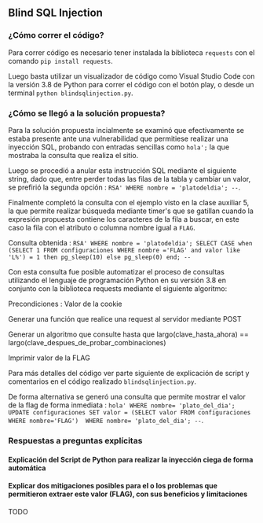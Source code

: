 ## Blind SQL Injection

### ¿Cómo correr el código?

Para correr código es necesario tener instalada la biblioteca `requests` con el comando `pip install requests`.

Luego basta utilizar un visualizador de código como Visual Studio Code con la versión 3.8 de Python para correr el código con el botón play, o desde un terminal `python blindsqlinjection.py`.

### ¿Cómo se llegó a la solución propuesta?

Para la solución propuesta incialmente se examinó que efectivamente se estaba presente ante una vulnerabilidad que permitiese realizar una inyección SQL, probando con entradas sencillas como `hola';` la que mostraba la consulta que realiza el sitio.

Luego se procedió a anular esta instrucción SQL mediante el siguiente string, dado que, entre perder todas las filas de la tabla y cambiar un valor, se prefirió la segunda opción : `RSA' WHERE nombre = 'platodeldia'; --`.

Finalmente completó la consulta con el ejemplo visto en la clase auxiliar 5, la que permite realizar búsqueda mediante timer's que se gatillan cuando la expresión propuesta contiene los caracteres de la fila a buscar, en este caso la fila con el atributo o columna nombre igual a `FLAG`.

Consulta obtenida : `RSA' WHERE nombre = 'platodeldia'; SELECT CASE when (SELECT 1 FROM configuraciones WHERE nombre ='FLAG' and valor like 'L%') = 1 then pg_sleep(10) else pg_sleep(0) end; --`

Con esta consulta fue posible automatizar el proceso de consultas utilizando el lenguaje de programación Python en su versión 3.8 en conjunto con la biblioteca requests mediante el siguiente algoritmo:

Precondiciones : Valor de la cookie

Generar una función que realice una request al servidor mediante POST

Generar un algoritmo que consulte hasta que largo(clave_hasta_ahora) == largo(clave_despues_de_probar_combinaciones)

Imprimir valor de la FLAG

Para más detalles del código ver parte siguiente de explicación de script y comentarios en el código realizado `blindsqlinjection.py`.

De forma alternativa se generó una consulta que permite mostrar el valor de la flag de forma inmediata : `hola' WHERE nombre= 'plato_del_dia'; UPDATE configuraciones SET valor = (SELECT valor FROM configuraciones WHERE nombre='FLAG')  WHERE nombre= 'plato_del_dia'; --`.

### Respuestas a preguntas explícitas

#### Explicación del Script de Python para realizar la inyección ciega de forma automática

#### Explicar dos mitigaciones posibles para el o los problemas que permitieron extraer este valor (FLAG), con sus beneficios y limitaciones

TODO
